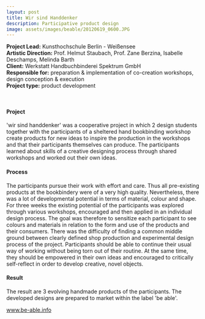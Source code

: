 ```yaml
---
layout: post
title: Wir sind Handdenker
description: Participative product design 
image: assets/images/beable/20120619_0600.JPG
---
```


**Project Lead:** Kunsthochschule Berlin - Weißensee<br />
**Artistic Direction:** Prof. Helmut Staubach, Prof. Zane Berzina, Isabelle Deschamps, Melinda Barth<br />
**Client:** Werkstatt Handbuchbinderei Spektrum GmbH <br />
**Responsible for:** preparation & implementation of co-creation workshops, design conception & execution <br />
**Project type:** product development

<div class="row">
    <div class="6u 12u$(small)">
        <div class="row 50% uniform">
        <span class="image fit"><img src="{{ site.url | absolute_path}}/assets/images/beable/20120619_0600.JPG" alt="" /></span>
		<div class="4u"><span class="image fit"><img src="{{ site.url | absolute_path}}/assets/images/beable/marion.JPG" alt="" /></span></div>
		<div class="4u"><span class="image fit"><img src="{{ site.url | absolute_path}}/assets/images/beable/caro.JPG" alt="" /></span></div>
        <div class="4u"><span class="image fit"><img src="{{ site.url | absolute_path}}/assets/images/beable/arthur.JPG" alt="" /></span></div>
        <span class="image fit"><img src="{{ site.url | absolute_path}}/assets/images/beable/DSC2705.JPG" alt="" /></span>
        <span class="image fit"><img src="{{ site.url | absolute_path}}/assets/images/beable/DSC2519.JPG" alt="" /></span>
        <span class="image fit"><img src="{{ site.url | absolute_path}}/assets/images/beable/DSC2628.JPG" alt="" /></span>
</div>  
        </div>
	    <div class="6u 12u$(small)">
        <h4>Project</h4> 
        <p>'wir sind handdenker' was a cooperative project in which 2 design students together with the participants of a sheltered hand bookbinding workshop create products for new ideas to inspire the production in the workshops and that their participants themselves can produce. The participants learned about skills of a creative designing process through shared workshops and worked out their own ideas.</p> 
        <h4>Process</h4>
        <p>The participants pursue their work with effort and care. Thus all pre-existing products at the bookbindery were of a very high quality. Nevertheless, there was a lot of developmental potential in terms of material, colour and shape. For three weeks the existing potential of the participants was explored through various workshops, encouraged and then applied in an individual design process. The goal was therefore to sensitize each participant to see colours and materials in relation to the form and use of the products and their consumers. There was the difficulty of finding a common middle ground between clearly defined shop production and experimental design process of the project. Participants should be able to continue their usual way of working without being torn out of their routine. At the same time, they should be empowered in their own ideas and encouraged to critically self-reflect in order to develop creative, novel objects.</p>
        <h4>Result</h4>
        <p>The result are 3 evolving handmade products of the participants. The developed designs are prepared to market within the label 'be able'.</p>
        <p><a target="_blank" href="http://be-able.info/en/projects/handdenker/">www.be-able.info</a></p>


